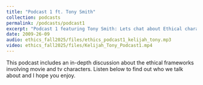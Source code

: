 ```yaml
---
title: "Podcast 1 ft. Tony Smith"
collection: podcasts
permalink: /podcasts/podcast1
excerpt: "Podcast 1 featuring Tony Smith: Lets chat about Ethical characters in movies and TV Shows "
date: 2009-26-09
audio: ethics_fall2025/files/ethics_podcast1_kelijah_tony.mp3
video: ethics_fall2025/files/Kelijah_Tony_Podcast1.mp4
---
```

This podcast includes an in-depth discussion about the ethical frameworks involving movie and tv characters. Listen below to find out who we talk about and I hope you enjoy.
